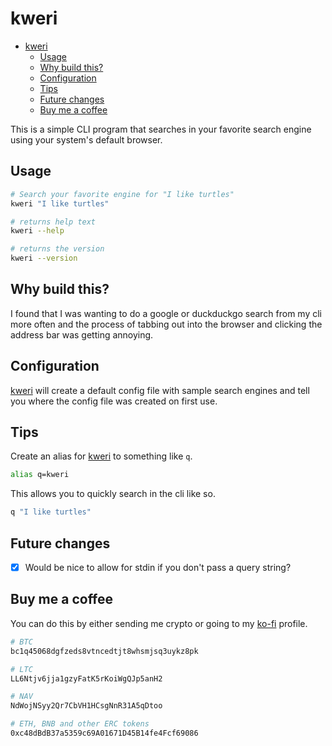 # kweri

<!--toc:start-->

- [kweri](#kweri)
  - [Usage](#usage)
  - [Why build this?](#why-build-this)
  - [Configuration](#configuration)
  - [Tips](#tips)
  - [Future changes](#future-changes)
  - [Buy me a coffee](#buy-me-a-coffee)
  <!--toc:end-->

This is a simple CLI program that searches in your favorite search engine using your
system's default browser.

## Usage

```sh
# Search your favorite engine for "I like turtles"
kweri "I like turtles"

# returns help text
kweri --help

# returns the version
kweri --version
```

## Why build this?

I found that I was wanting to do a google or duckduckgo search from my cli more often
and the process of tabbing out into the browser and clicking the address bar was
getting annoying.

## Configuration

[kweri](#kweri) will create a default config file with sample search engines and
tell you where the config file was created on first use.

## Tips

Create an alias for [kweri](#kweri) to something like `q`.

```sh
alias q=kweri
```

This allows you to quickly search in the cli like so.

```sh
q "I like turtles"
```

## Future changes

- [x] Would be nice to allow for stdin if you don't pass a query string?

## Buy me a coffee

You can do this by either sending me crypto or going to my [ko-fi][kofi] profile.

```sh
# BTC
bc1q45068dgfzeds8vtncedtjt8whsmjsq3uykz8pk

# LTC
LL6Ntjv6jja1gzyFatK5rKoiWgQJp5anH2

# NAV
NdWojNSyy2Qr7CbVH1HCsgNnR31A5qDtoo

# ETH, BNB and other ERC tokens
0xc48dBdB37a5359c69A01671D45B14fe4Fcf69086
```

[kofi]: https://ko-fi.com/mxaddict
